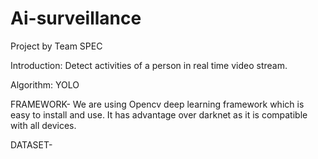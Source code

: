 # Ai-surveillance
Project by Team SPEC

Introduction: Detect activities of a person in real time video stream.

Algorithm: YOLO


FRAMEWORK- 
We are using Opencv deep learning framework which is easy to install and use. It has advantage over darknet as it is compatible with all devices.

DATASET-
